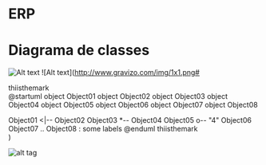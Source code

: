 # ERP


Diagrama de classes
===================

![Alt text](http://g.gravizo.com/source/thiisthemark?http%3A%2F%2Fwww.gravizo.com)
![Alt text](http://www.gravizo.com/img/1x1.png#

thiisthemark        
@startuml
object Object01
object Object02
object Object03
object Object04
object Object05
object Object06
object Object07
object Object08

Object01 <|-- Object02
Object03 *-- Object04
Object05 o-- "4" Object06
Object07 .. Object08 : some labels
@enduml
thiisthemark        
)

![alt tag](http://www.plantuml.com/plantuml/png/jLPDRzmW4BtxLt1B6scLln39pKehfLBLGwxH1COkAZORZFVGgF-zV9WlcxHEqtAmsNamyvXvW_Tsqg3qF8Zc3FGxz4XcpGLvQOWPLC0qaQ_OSv2BoOxs6wWZHy78A0Sip9qpJxmNuEm_cypHdOd5_jAH7GiHvLx1VHwWvGmOlYK0OonQ5tgb-mmWruV3mi6PbsZ675OqPaD88qvQFizOPFAkiDbnBpKIOHxHyWaf7q0SJvRUymoZTc4Y_aM1He5S0Jd7QKGPTWGeboEe3sxpnmAQvYUjW1TOKIB7fvO_AXdlPM896Zp0pEpn0cBDKh9PIqFHlRU1icFi2DUQnRrK70WDiwtBjEYt0bZHSFpsKAXBwJCe2cImpxUnTHl_gDGZF2bEJQsGT76wTPQMlLH4_ehsSMIea6P7z8AcgPIf0PnkZTBlWrQJxP0LiucYlZw4v3OhsTeTRP6Oe1QB-8IIZJqbrMD-dKMEPMAob1aE_aocCM-kOcjIEPoZxXOT8EDCjWwe5cKUKBqg_xFRdOec96WFTmgptZwDteosTNza6wGQaIAJYdHncbWuLXQaSRQLm4dZiEPVwy8LmSeDaw5dgu_7UUJc8y6h-nbEL8vrtq2LGVbGQVzqudycs62iN0mXRNlkXPH79-5C5pKuLtYsrEkoB6LMPAVdbFHKu7N4x7joCQUlQVR1sjyjMUl5KRiia-HGSBIzHFsxBhmLYV-XkxAYdip-UpwSRwy2t85IETpF2hWfVu0EWM8LUyYJ71ASNLPNDysjMMB-bVq2 "modelo@1-141")



